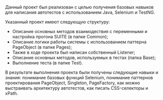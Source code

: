 Данный проект был реализован с целью получения базовых навыков для написания автотестов с использованием Java, Selenium и TestNG.

Указанный проект имеют следующую структуру:
- Описание основных методов взаимодествия с переменными и настройка прогона SUITE (в папке Common);
- Описание логики работы системы с использованием паттерна PageObject (в папке Pages);
- Также в ходе проекта был написан собственный Listener;
- Описание основных методов, используемых в тестах (папка Base);
- Выполнение теста (в папке Test).

В результате выполнения проекта были получены следующие навыки и знания: понимание базовых функций Selenium, понимание паттернов проектирования PageObject, Singleton, PageFactory, как можно выстраивать архитектуру автотестов, как писать CSS-селекторы и xPath.
